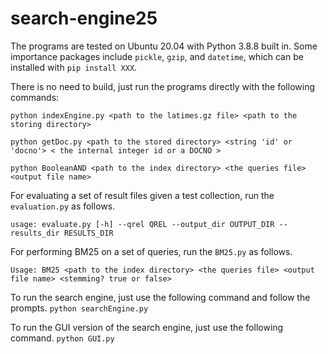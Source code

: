 # search-engine25


The programs are tested on Ubuntu 20.04 with Python 3.8.8 built in. Some importance packages
include `pickle`, `gzip`, and `datetime`, which can be installed with `pip install XXX`.

There is no need to build, just run the programs directly with the following commands:

```python indexEngine.py <path to the latimes.gz file> <path to the storing directory>```

```python getDoc.py <path to the stored directory> <string 'id' or 'docno'> < the internal integer id or a DOCNO >```

```python BooleanAND <path to the index directory> <the queries file> <output file name>```

For evaluating a set of result files given a test collection, run the `evaluation.py` as follows. 

```usage: evaluate.py [-h] --qrel QREL --output_dir OUTPUT_DIR --results_dir RESULTS_DIR```

For performing BM25 on a set of queries, run the `BM25.py` as follows. 

```Usage: BM25 <path to the index directory> <the queries file> <output file name> <stemming? true or false>```

To run the search engine, just use the following command and follow the prompts.
```python searchEngine.py```

To run the GUI version of the search engine, just use the following command.
```python GUI.py```

